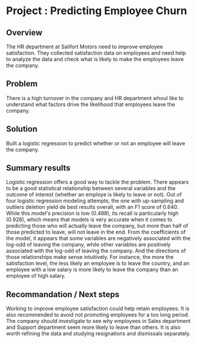 # Project : Predicting Employee Churn

## Overview
The HR department at Salifort Motors need to improve employee satisfaction. They collected satisfaction data on employees and need help to analyze the data and check what is likely to make the employees leave the company.

## Problem
There is a high turnover in the company and HR department whoul like to understand what factors drive the likelihood that employees leave the company. 

## Solution
Built a logistic regression to predict whether or not an employee will leave the company. 

## Summary results
Logistic regression offers a good way to tackle the problem. There appears to be a good statistical relationship between several variables and the outcome of interest (whether an employe is likely to leave or not). Out of four logistic regression modeling attempts, the one with up-sampling and outliers deletion yield de best results overall, with an F1 score of 0.640. While this model's precision is low (0.488), its recall is particularly high (0.928), which means that models is very accurate when it comes to predicting those who will actually leave the company, but more than half of those predicted to leave, will not leave in the end.
From the coefficients of the model, it appears that some variables are negatively associated with the log-odd of leaving the company, while other variables are positively associated with the log-odd of leaving the company. And the directions of those relationships make sense intuitively. For instance, the more the satisfaction level, the less likely an employee is to leave the country, and an employee with a low salary is more likely to leave the company than an employee of high salary.

## Recommandation / Next steps
Working to improve employee satisfaction could help retain employees. It is also recommended to avoid not promoting employees for a too long period. The company should investigate to see why employees in Sales department and Support department seem more likely to leave than others. It is also worth refining the data and studying resignations and dismissals separately.





